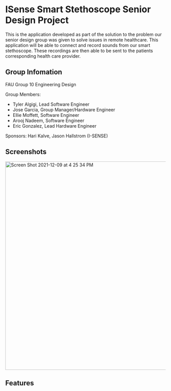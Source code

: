 # ISense Smart Stethoscope Senior Design Project

This is the application developed as part of the solution to the problem our senior design group was given to solve issues in remote healthcare. This application will be able to connect and record sounds from our smart stethoscope. These recordings are then able to be sent to the patients corresponding health care provider.


## Group Infomation

FAU Group 10 Engineering Design

Group Members: 
- Tyler Algigi, Lead Software Engineer
- Jose Garcia, Group Manager/Hardware Engineer
- Ellie Moffett, Software Engineer
- Arooj Nadeem, Software Engineer
- Eric Gonzalez, Lead Hardware Engineer

Sponsors: Hari Kalve, Jason Hallstrom (I-SENSE)

## Screenshots
<img width="653" alt="Screen Shot 2021-12-09 at 4 25 34 PM" src="https://user-images.githubusercontent.com/44593496/145478171-63fdcdfe-a18e-48a5-9b72-251ff2b79782.png">

## Features
